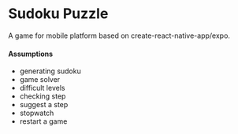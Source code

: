 # Sudoku Puzzle
A game for mobile platform based on create-react-native-app/expo.

#### Assumptions
- generating sudoku
- game solver
- difficult levels
- checking step
- suggest a step
- stopwatch
- restart a game

